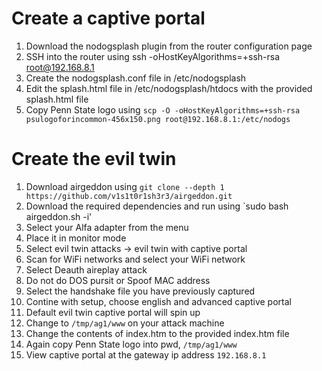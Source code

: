 # Create a captive portal
1. Download the nodogsplash plugin from the router configuration page
2. SSH into the router using ssh -oHostKeyAlgorithms=+ssh-rsa root@192.168.8.1
3. Create the nodogsplash.conf file in /etc/nodogsplash
4. Edit the splash.html file in /etc/nodogsplash/htdocs with the provided splash.html file
5. Copy Penn State logo using `scp -O -oHostKeyAlgorithms=+ssh-rsa psulogoforincommon-456x150.png root@192.168.8.1:/etc/nodogs`

# Create the evil twin
1. Download airgeddon using `git clone --depth 1 https://github.com/v1s1t0r1sh3r3/airgeddon.git`
2. Download the required dependencies and run using `sudo bash airgeddon.sh -i'
3. Select your Alfa adapter from the menu
4. Place it in monitor mode
5. Select evil twin attacks -> evil twin with captive portal
6. Scan for WiFi networks and select your WiFi network
7. Select Deauth aireplay attack
8. Do not do DOS pursit or Spoof MAC address
9. Select the handshake file you have previously captured
10. Contine with setup, choose english and advanced captive portal
11. Default evil twin captive portal will spin up
12. Change to `/tmp/ag1/www` on your attack machine
13. Change the contents of index.htm to the provided index.htm file
14. Again copy Penn State logo into pwd, `/tmp/ag1/www`
15. View captive portal at the gateway ip address `192.168.8.1`
